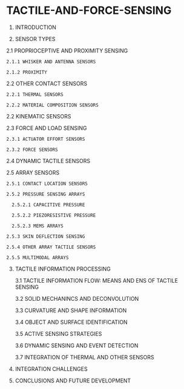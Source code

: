 # TACTILE-AND-FORCE-SENSING

1. INTRODUCTION

2. SENSOR TYPES

  2.1 PROPRIOCEPTIVE AND PROXIMITY SENSING
  
    2.1.1 WHISKER AND ANTENNA SENSORS
    
    2.1.2 PROXIMITY
    
  2.2 OTHER CONTACT SENSORS
  
    2.2.1 THERMAL SENSORS
    
    2.2.2 MATERIAL COMPOSITION SENSORS
    
  2.2 KINEMATIC SENSORS

  2.3 FORCE AND LOAD SENSING

    2.3.1 ACTUATOR EFFORT SENSORS
    
    2.3.2 FORCE SENSORS

  2.4 DYNAMIC TACTILE SENSORS
  
  2.5 ARRAY SENSORS
  
    2.5.1 CONTACT LOCATION SENSORS
    
    2.5.2 PRESSURE SENSING ARRAYS
    
      2.5.2.1 CAPACITIVE PRESSURE
      
      2.5.2.2 PIEZORESISTIVE PRESSURE
      
      2.5.2.3 MEMS ARRAYS
      
    2.5.3 SKIN DEFLECTION SENSING
    
    2.5.4 OTHER ARRAY TACTILE SENSORS
    
    2.5.5 MULTIMODAL ARRAYS
    
3. TACTILE INFORMATION PROCESSING

    3.1 TACTILE INFORMATION FLOW: MEANS AND ENS OF 
        TACTILE SENSING
        
    3.2 SOLID MECHANINCS AND DECONVOLUTION
    
    3.3 CURVATURE AND SHAPE INFORMATION
  
    3.4 OBJECT AND SURFACE IDENTIFICATION
    
    3.5 ACTIVE SENSING STRATEGIES
    
    3.6 DYNAMIC SENSING AND EVENT DETECTION
    
    3.7 INTEGRATION OF THERMAL AND OTHER SENSORS
    
4. INTEGRATION CHALLENGES

5. CONCLUSIONS AND FUTURE DEVELOPMENT
